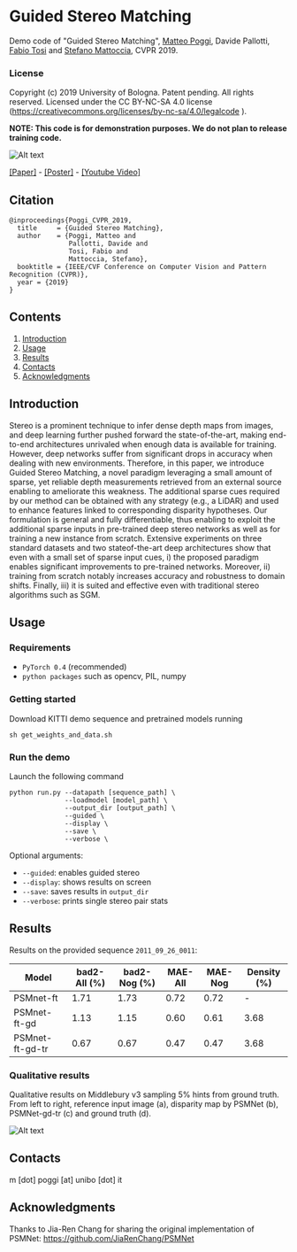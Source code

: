 # Guided Stereo Matching

Demo code of "Guided Stereo Matching", [Matteo Poggi](https://vision.disi.unibo.it/~mpoggi/), Davide Pallotti, [Fabio Tosi](https://vision.disi.unibo.it/~ftosi/) and [Stefano Mattoccia](https://vision.disi.unibo.it/~smatt/Site/Home.html), CVPR 2019. 

### License
Copyright (c) 2019 University of Bologna. Patent pending. All rights reserved. Licensed under the CC BY-NC-SA 4.0 license (https://creativecommons.org/licenses/by-nc-sa/4.0/legalcode ).

**NOTE: This code is for demonstration purposes. We do not plan to release training code.**

![Alt text](./images/guided.png?raw=true "Guided Stereo Matching")

[[Paper]](https://vision.disi.unibo.it/~mpoggi/papers/cvpr2019guided.pdf) - [[Poster]](https://vision.deis.unibo.it/~mpoggi/papers/cvpr2019guided_poster.pdf) - [[Youtube Video]](https://www.youtube.com/watch?v=AVlPu3K2ays)

## Citation
```shell
@inproceedings{Poggi_CVPR_2019,
  title     = {Guided Stereo Matching},
  author    = {Poggi, Matteo and
               Pallotti, Davide and
               Tosi, Fabio and
               Mattoccia, Stefano},
  booktitle = {IEEE/CVF Conference on Computer Vision and Pattern Recognition (CVPR)},
  year = {2019}
}
```   

## Contents

1. [Introduction](#introduction)
2. [Usage](#usage)
3. [Results](#results)
4. [Contacts](#contacts)
5. [Acknowledgments](#acknowledgments)

## Introduction

Stereo is a prominent technique to infer dense depth maps from images, and deep learning further pushed forward the state-of-the-art, making end-to-end architectures unrivaled when enough data is available for training. However, deep networks suffer from significant drops in accuracy  when dealing with new environments. Therefore, in this paper, we introduce Guided Stereo Matching, a novel paradigm leveraging a small amount of sparse, yet reliable depth measurements retrieved from an external source enabling to ameliorate this weakness. The additional sparse cues required by our method can be obtained with any strategy (e.g., a LiDAR) and used to enhance features linked to corresponding disparity hypotheses. Our formulation is general and fully differentiable, thus enabling to exploit the additional sparse inputs in pre-trained deep stereo networks as well as for training a new instance from scratch. Extensive experiments on three standard datasets and two stateof-the-art
deep architectures show that even with a small set of sparse input cues, i) the proposed paradigm enables significant improvements to pre-trained networks. Moreover, ii) training from scratch notably increases accuracy and robustness to domain shifts. Finally, iii) it is suited and effective even with traditional stereo algorithms such as SGM.

## Usage

### Requirements

* `PyTorch 0.4` (recommended) 
* `python packages` such as opencv, PIL, numpy

### Getting started

Download KITTI demo sequence and pretrained models running

```shell
sh get_weights_and_data.sh
```

### Run the demo

Launch the following command

```shell
python run.py --datapath [sequence_path] \ 
              --loadmodel [model_path] \
              --output_dir [output_path] \
              --guided \
              --display \
              --save \
              --verbose \
```
Optional arguments:
* `--guided`: enables guided stereo
* `--display`: shows results on screen 
* `--save`: saves results in `output_dir` 
* `--verbose`: prints single stereo pair stats 

## Results

Results on the provided sequence `2011_09_26_0011`:

|  Model           | bad2-All (%) | bad2-Nog (%) | MAE-All | MAE-Nog | Density (%) |
|------------------|--------------|--------------|---------|---------|-------------|
|  PSMnet-ft       |     1.71     |     1.73     |   0.72  |   0.72  |       -     |
|  PSMnet-ft-gd    |     1.13     |     1.15     |   0.60  |   0.61  |     3.68    |
|  PSMnet-ft-gd-tr |     0.67     |     0.67     |   0.47  |   0.47  |     3.68    |

### Qualitative results
Qualitative results on Middlebury v3 sampling 5% hints from ground truth. From left to right, reference input image (a), disparity map by PSMNet (b), PSMNet-gd-tr (c) and ground truth (d).

![Alt text](./images/qualitative.png?raw=true "Qualitative results on Middlebury v3")

## Contacts
m [dot] poggi [at] unibo [dot] it

## Acknowledgments

Thanks to Jia-Ren Chang for sharing the original implementation of PSMNet: https://github.com/JiaRenChang/PSMNet
